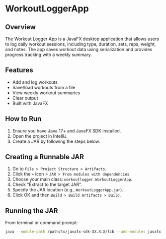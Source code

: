 # WorkoutLoggerApp

## Overview
The Workout Logger App is a JavaFX desktop application that allows users to log daily workout sessions, including type, duration, sets, reps, weight, and notes. The app saves workout data using serialization and provides progress tracking with a weekly summary.

## Features
- Add and log workouts
- Save/load workouts from a file
- View weekly workout summaries
- Clear output
- Built with JavaFX

## How to Run
1. Ensure you have Java 17+ and JavaFX SDK installed.
2. Open the project in IntelliJ.
3. Create a JAR by following the steps below.

## Creating a Runnable JAR
1. Go to `File > Project Structure > Artifacts`.
2. Click the `+` icon > `JAR > From modules with dependencies`.
3. Choose your main class: `workoutlogger.WorkoutLoggerApp`.
4. Check “Extract to the target JAR”.
5. Specify the JAR location (e.g., `WorkoutLoggerApp.jar`).
6. Click OK and then `Build > Build Artifacts > Build`.

## Running the JAR
From terminal or command prompt:
```bash
java --module-path /path/to/javafx-sdk-XX.X.X/lib --add-modules javafx.controls,javafx.fxml -jar WorkoutLoggerApp.jar